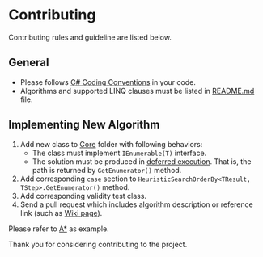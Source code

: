 # Contributing 

Contributing rules and guideline are listed below. 

## General

* Please follows [C# Coding Conventions](https://docs.microsoft.com/en-us/dotnet/csharp/programming-guide/inside-a-program/coding-conventions) in your code.
* Algorithms and supported LINQ clauses must be listed in [README.md](../README.md) file.

## Implementing New Algorithm

1. Add new class to [Core](../src/LinqToAStar/Core) folder with following behaviors:
    * The class must implement `IEnumerable(T)` interface.
    * The solution must be produced in [deferred execution](https://docs.microsoft.com/en-us/dotnet/framework/data/adonet/ef/language-reference/query-execution). That is, the path is returned by `GetEnumerator()` method.
2. Add corresponding `case` section to `HeuristicSearchOrderBy<TResult, TStep>.GetEnumerator()` method.
3. Add corresponding validity test class.
4. Send a pull request which includes algorithm description or reference link (such as [Wiki page](https://en.wikipedia.org/wiki/Main_Page)).

Please refer to [A\*](../src/LinqToAStar/Core/AStar.cs) as example.

Thank you for considering contributing to the project. 

